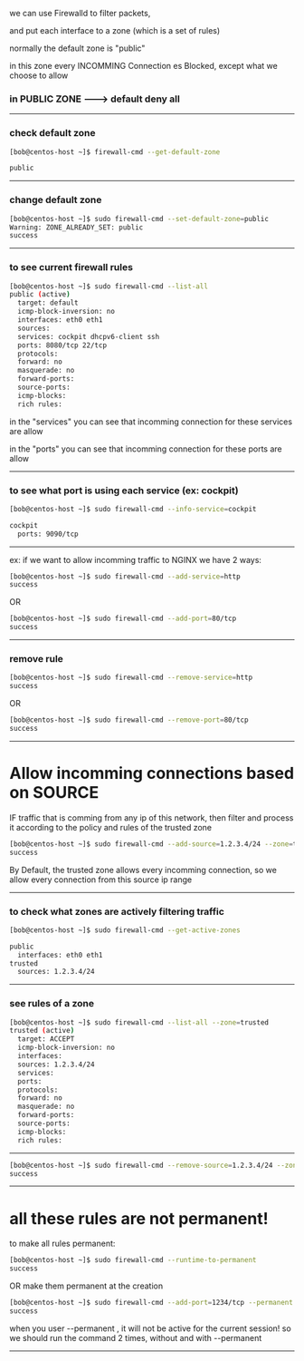 

we can use Firewalld to filter packets,

and put each interface to a zone (which is a set of rules)

normally the default zone is "public"

in this zone every INCOMMING Connection es Blocked, except what we choose to allow

### in PUBLIC ZONE ---> default deny all

________________________________________________________________________________________________


### check default zone

```bash
[bob@centos-host ~]$ firewall-cmd --get-default-zone

public
```

________________________________________________________________________________________________




### change default zone

```bash
[bob@centos-host ~]$ sudo firewall-cmd --set-default-zone=public
Warning: ZONE_ALREADY_SET: public
success
```

________________________________________________________________________________________________


### to see current firewall rules

```bash
[bob@centos-host ~]$ sudo firewall-cmd --list-all
public (active)
  target: default
  icmp-block-inversion: no
  interfaces: eth0 eth1
  sources: 
  services: cockpit dhcpv6-client ssh
  ports: 8080/tcp 22/tcp
  protocols: 
  forward: no
  masquerade: no
  forward-ports: 
  source-ports: 
  icmp-blocks: 
  rich rules:
```

in the "services" you can see that incomming connection for these services are allow

in the "ports" you can see that incomming connection for these ports are allow

________________________________________________________________________________________________


### to see what port is using each service (ex: cockpit)

```bash
[bob@centos-host ~]$ sudo firewall-cmd --info-service=cockpit

cockpit
  ports: 9090/tcp
```

________________________________________________________________________________________________


ex: if we want to allow incomming traffic to NGINX we have 2 ways:



```bash
[bob@centos-host ~]$ sudo firewall-cmd --add-service=http
success
```

OR


```bash
[bob@centos-host ~]$ sudo firewall-cmd --add-port=80/tcp
success
```

________________________________________________________________________________________________


### remove rule

```bash
[bob@centos-host ~]$ sudo firewall-cmd --remove-service=http
success
```

OR


```bash
[bob@centos-host ~]$ sudo firewall-cmd --remove-port=80/tcp
success
```

________________________________________________________________________________________________


# Allow incomming connections based on SOURCE

IF traffic that is comming from any ip of this network, then filter and process it according to the policy and rules of the trusted zone

```bash
[bob@centos-host ~]$ sudo firewall-cmd --add-source=1.2.3.4/24 --zone=trusted
success
```

By Default, the trusted zone allows every incomming connection, so we allow every connection from this source ip range

________________________________________________________________________________________________


### to check what zones are actively filtering traffic



```bash
[bob@centos-host ~]$ sudo firewall-cmd --get-active-zones

public
  interfaces: eth0 eth1
trusted
  sources: 1.2.3.4/24
```

________________________________________________________________________________________________




### see rules of a zone

```bash
[bob@centos-host ~]$ sudo firewall-cmd --list-all --zone=trusted 
trusted (active)
  target: ACCEPT
  icmp-block-inversion: no
  interfaces: 
  sources: 1.2.3.4/24
  services: 
  ports: 
  protocols: 
  forward: no
  masquerade: no
  forward-ports: 
  source-ports: 
  icmp-blocks: 
  rich rules: 
```

________________________________________________________________________________________________






```bash
[bob@centos-host ~]$ sudo firewall-cmd --remove-source=1.2.3.4/24 --zone=trusted 
success
```

________________________________________________________________________________________________



# all these rules are not permanent!

to make all rules permanent:

```bash
[bob@centos-host ~]$ sudo firewall-cmd --runtime-to-permanent
success
```

OR make them permanent at the creation


```bash
[bob@centos-host ~]$ sudo firewall-cmd --add-port=1234/tcp --permanent 
success
```

when you user --permanent , it will not be active for the current session! so we should run the command 2 times, without and with --permanent

________________________________________________________________________________________________
